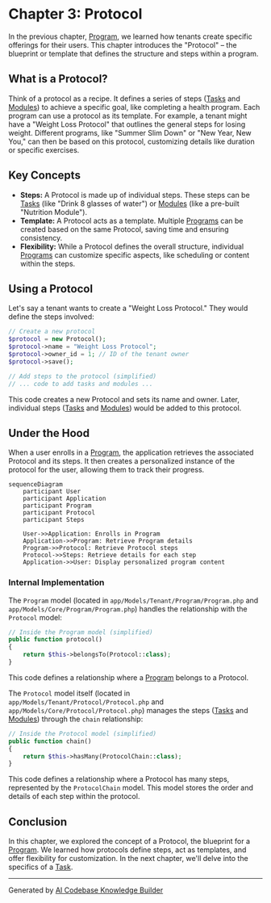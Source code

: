 # Chapter 3: Protocol

In the previous chapter, [Program](02_program.md), we learned how tenants create specific offerings for their users.  This chapter introduces the "Protocol" – the blueprint or template that defines the structure and steps within a program.

## What is a Protocol?

Think of a protocol as a recipe. It defines a series of steps ([Tasks](04_task.md) and [Modules](05_module.md)) to achieve a specific goal, like completing a health program. Each program can use a protocol as its template.  For example, a tenant might have a "Weight Loss Protocol" that outlines the general steps for losing weight.  Different programs, like "Summer Slim Down" or "New Year, New You," can then be based on this protocol, customizing details like duration or specific exercises.

## Key Concepts

* **Steps:** A Protocol is made up of individual steps. These steps can be [Tasks](04_task.md) (like "Drink 8 glasses of water") or [Modules](05_module.md) (like a pre-built "Nutrition Module").
* **Template:**  A Protocol acts as a template.  Multiple [Programs](02_program.md) can be created based on the same Protocol, saving time and ensuring consistency.
* **Flexibility:** While a Protocol defines the overall structure, individual [Programs](02_program.md) can customize specific aspects, like scheduling or content within the steps.

## Using a Protocol

Let's say a tenant wants to create a "Weight Loss Protocol." They would define the steps involved:

```php
// Create a new protocol
$protocol = new Protocol();
$protocol->name = "Weight Loss Protocol";
$protocol->owner_id = 1; // ID of the tenant owner
$protocol->save();

// Add steps to the protocol (simplified)
// ... code to add tasks and modules ...
```

This code creates a new Protocol and sets its name and owner.  Later, individual steps ([Tasks](04_task.md) and [Modules](05_module.md)) would be added to this protocol.

## Under the Hood

When a user enrolls in a [Program](02_program.md), the application retrieves the associated Protocol and its steps.  It then creates a personalized instance of the protocol for the user, allowing them to track their progress.

```mermaid
sequenceDiagram
    participant User
    participant Application
    participant Program
    participant Protocol
    participant Steps

    User->>Application: Enrolls in Program
    Application->>Program: Retrieve Program details
    Program->>Protocol: Retrieve Protocol steps
    Protocol->>Steps: Retrieve details for each step
    Application->>User: Display personalized program content
```

### Internal Implementation

The `Program` model (located in `app/Models/Tenant/Program/Program.php` and `app/Models/Core/Program/Program.php`) handles the relationship with the `Protocol` model:

```php
// Inside the Program model (simplified)
public function protocol()
{
    return $this->belongsTo(Protocol::class);
}
```

This code defines a relationship where a [Program](02_program.md) belongs to a Protocol.

The `Protocol` model itself (located in `app/Models/Tenant/Protocol/Protocol.php` and `app/Models/Core/Protocol/Protocol.php`) manages the steps ([Tasks](04_task.md) and [Modules](05_module.md)) through the `chain` relationship:

```php
// Inside the Protocol model (simplified)
public function chain()
{
    return $this->hasMany(ProtocolChain::class);
}
```

This code defines a relationship where a Protocol has many steps, represented by the `ProtocolChain` model.  This model stores the order and details of each step within the protocol.

## Conclusion

In this chapter, we explored the concept of a Protocol, the blueprint for a [Program](02_program.md). We learned how protocols define steps, act as templates, and offer flexibility for customization. In the next chapter, we'll delve into the specifics of a [Task](04_task.md).


---

Generated by [AI Codebase Knowledge Builder](https://github.com/The-Pocket/Tutorial-Codebase-Knowledge)